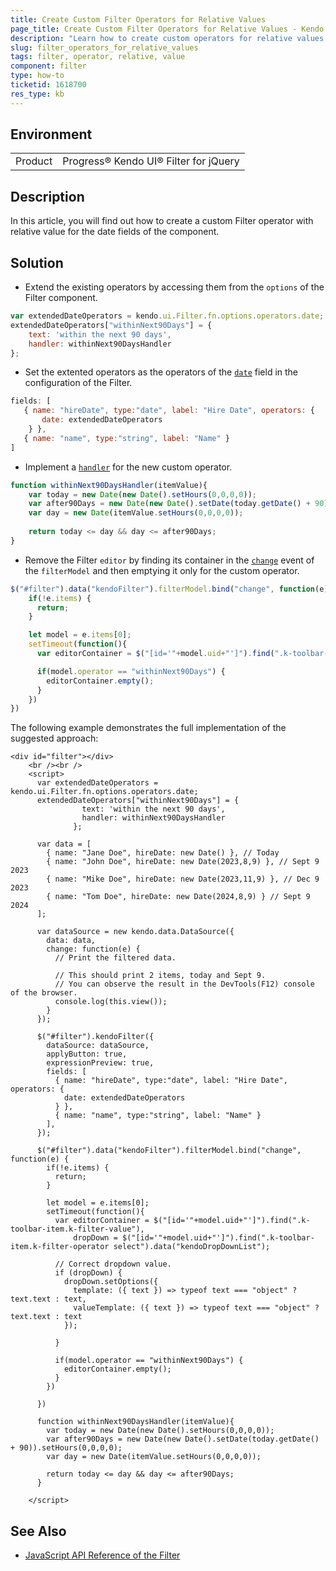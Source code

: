 ```yaml
---
title: Create Custom Filter Operators for Relative Values
page_title: Create Custom Filter Operators for Relative Values - Kendo UI for jQuery Filter
description: "Learn how to create custom operators for relative values in the Kendo UI Filter for jQuery."
slug: filter_operators_for_relative_values
tags: filter, operator, relative, value
component: filter
type: how-to
ticketid: 1618700
res_type: kb
---
```


## Environment

<table>
 <tr>
  <td>Product</td>
  <td>Progress® Kendo UI® Filter for jQuery</td>
 </tr>
</table>

## Description

In this article, you will find out how to create a custom Filter operator with relative value for the date fields of the component.

## Solution

- Extend the existing operators by accessing them from the `options` of the Filter component. 

```js
var extendedDateOperators = kendo.ui.Filter.fn.options.operators.date;
extendedDateOperators["withinNext90Days"] = {
    text: 'within the next 90 days',
    handler: withinNext90DaysHandler
};
```

- Set the extented operators as the operators of the [`date`](/api/javascript/ui/filter/configuration/operators.date.custom) field in the configuration of the Filter.

```js
fields: [
   { name: "hireDate", type:"date", label: "Hire Date", operators: {
       date: extendedDateOperators
    } },
   { name: "name", type:"string", label: "Name" }
]
```

- Implement a [`handler`](/api/javascript/ui/filter/configuration/operators.date.custom.handler) for the new custom operator.

```js
function withinNext90DaysHandler(itemValue){
    var today = new Date(new Date().setHours(0,0,0,0));
    var after90Days = new Date(new Date().setDate(today.getDate() + 90)).setHours(0,0,0,0);
    var day = new Date(itemValue.setHours(0,0,0,0));
    
    return today <= day && day <= after90Days;
}
```

- Remove the Filter `editor` by finding its container in the [`change`](/api/javascript/ui/filter/events/change) event of the `filterModel` and then emptying it only for the custom operator.

```js
$("#filter").data("kendoFilter").filterModel.bind("change", function(e) {
    if(!e.items) {
      return;
    }

    let model = e.items[0];
    setTimeout(function(){
      var editorContainer = $("[id='"+model.uid+"']").find(".k-toolbar-item.k-filter-value");

      if(model.operator == "withinNext90Days") {
        editorContainer.empty();
      }
    })
})
```

The following example demonstrates the full implementation of the suggested approach:

```dojo
<div id="filter"></div>
    <br /><br />
    <script>
      var extendedDateOperators = kendo.ui.Filter.fn.options.operators.date;
      extendedDateOperators["withinNext90Days"] = {
                text: 'within the next 90 days',
                handler: withinNext90DaysHandler
              };
      
      var data = [
        { name: "Jane Doe", hireDate: new Date() }, // Today
        { name: "John Doe", hireDate: new Date(2023,8,9) }, // Sept 9 2023
        { name: "Mike Doe", hireDate: new Date(2023,11,9) }, // Dec 9 2023
        { name: "Tom Doe", hireDate: new Date(2024,8,9) } // Sept 9 2024
      ];

      var dataSource = new kendo.data.DataSource({
        data: data,
        change: function(e) {
          // Print the filtered data.

          // This should print 2 items, today and Sept 9. 
          // You can observe the result in the DevTools(F12) console of the browser.
          console.log(this.view());
        }
      });

      $("#filter").kendoFilter({
        dataSource: dataSource,
        applyButton: true,
        expressionPreview: true,
        fields: [
          { name: "hireDate", type:"date", label: "Hire Date", operators: {
            date: extendedDateOperators
          } },
          { name: "name", type:"string", label: "Name" }
        ],
      });

      $("#filter").data("kendoFilter").filterModel.bind("change", function(e) {
        if(!e.items) {
          return;
        }

        let model = e.items[0];
        setTimeout(function(){
          var editorContainer = $("[id='"+model.uid+"']").find(".k-toolbar-item.k-filter-value"),
              dropDown = $("[id='"+model.uid+"']").find(".k-toolbar-item.k-filter-operator select").data("kendoDropDownList"); 

          // Correct dropdown value.
          if (dropDown) {
            dropDown.setOptions({
              template: ({ text }) => typeof text === "object" ? text.text : text,
              valueTemplate: ({ text }) => typeof text === "object" ? text.text : text
            });
            
          }
					
          if(model.operator == "withinNext90Days") {
            editorContainer.empty();
          }
        })

      })
      
      function withinNext90DaysHandler(itemValue){
        var today = new Date(new Date().setHours(0,0,0,0));
        var after90Days = new Date(new Date().setDate(today.getDate() + 90)).setHours(0,0,0,0);
        var day = new Date(itemValue.setHours(0,0,0,0));
        
        return today <= day && day <= after90Days;
      }

    </script>
```

## See Also
* [JavaScript API Reference of the Filter](/api/javascript/ui/filter)
